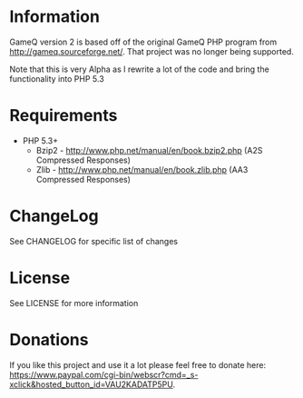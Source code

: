 Information
===========
GameQ version 2 is based off of the original GameQ PHP program from http://gameq.sourceforge.net/.  That project was no longer being supported.

Note that this is very Alpha as I rewrite a lot of the code and bring the functionality into PHP 5.3

Requirements
============
* PHP 5.3+
	* Bzip2 - http://www.php.net/manual/en/book.bzip2.php (A2S Compressed Responses)
	* Zlib - http://www.php.net/manual/en/book.zlib.php (AA3 Compressed Responses)

ChangeLog
=========
See CHANGELOG for specific list of changes

License
=======
See LICENSE for more information

Donations
=========
If you like this project and use it a lot please feel free to donate here: https://www.paypal.com/cgi-bin/webscr?cmd=_s-xclick&hosted_button_id=VAU2KADATP5PU.
